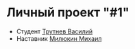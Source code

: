 # Личный проект "#1"
* Студент [Трутнев Василий](http://t.me/pre10der27)
* Наставник [Милюкин Михаил](http://t.me/krumza)
